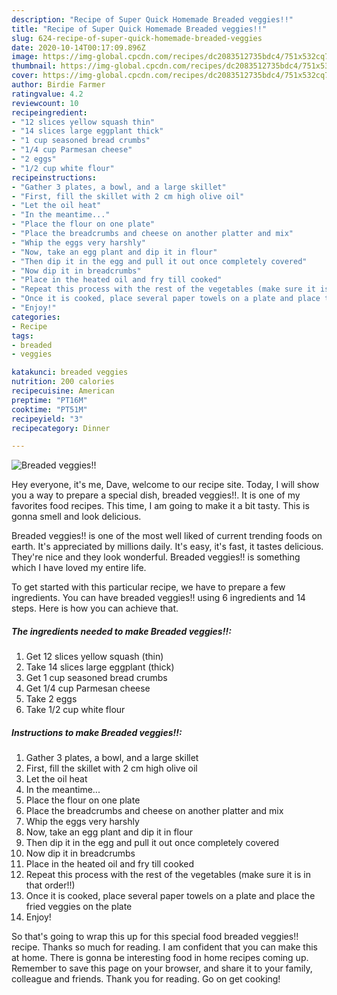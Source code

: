 ```yaml
---
description: "Recipe of Super Quick Homemade Breaded veggies!!"
title: "Recipe of Super Quick Homemade Breaded veggies!!"
slug: 624-recipe-of-super-quick-homemade-breaded-veggies
date: 2020-10-14T00:17:09.896Z
image: https://img-global.cpcdn.com/recipes/dc2083512735bdc4/751x532cq70/breaded-veggies-recipe-main-photo.jpg
thumbnail: https://img-global.cpcdn.com/recipes/dc2083512735bdc4/751x532cq70/breaded-veggies-recipe-main-photo.jpg
cover: https://img-global.cpcdn.com/recipes/dc2083512735bdc4/751x532cq70/breaded-veggies-recipe-main-photo.jpg
author: Birdie Farmer
ratingvalue: 4.2
reviewcount: 10
recipeingredient:
- "12 slices yellow squash thin"
- "14 slices large eggplant thick"
- "1 cup seasoned bread crumbs"
- "1/4 cup Parmesan cheese"
- "2 eggs"
- "1/2 cup white flour"
recipeinstructions:
- "Gather 3 plates, a bowl, and a large skillet"
- "First, fill the skillet with 2 cm high olive oil"
- "Let the oil heat"
- "In the meantime..."
- "Place the flour on one plate"
- "Place the breadcrumbs and cheese on another platter and mix"
- "Whip the eggs very harshly"
- "Now, take an egg plant and dip it in flour"
- "Then dip it in the egg and pull it out once completely covered"
- "Now dip it in breadcrumbs"
- "Place in the heated oil and fry till cooked"
- "Repeat this process with the rest of the vegetables (make sure it is in that order!!)"
- "Once it is cooked, place several paper towels on a plate and place the fried veggies on the plate"
- "Enjoy!"
categories:
- Recipe
tags:
- breaded
- veggies

katakunci: breaded veggies 
nutrition: 200 calories
recipecuisine: American
preptime: "PT16M"
cooktime: "PT51M"
recipeyield: "3"
recipecategory: Dinner

---
```



![Breaded veggies!!](https://img-global.cpcdn.com/recipes/dc2083512735bdc4/751x532cq70/breaded-veggies-recipe-main-photo.jpg)

Hey everyone, it's me, Dave, welcome to our recipe site. Today, I will show you a way to prepare a special dish, breaded veggies!!. It is one of my favorites food recipes. This time, I am going to make it a bit tasty. This is gonna smell and look delicious.



Breaded veggies!! is one of the most well liked of current trending foods on earth. It's appreciated by millions daily. It's easy, it's fast, it tastes delicious. They're nice and they look wonderful. Breaded veggies!! is something which I have loved my entire life.


To get started with this particular recipe, we have to prepare a few ingredients. You can have breaded veggies!! using 6 ingredients and 14 steps. Here is how you can achieve that.

<!--inarticleads1-->

##### The ingredients needed to make Breaded veggies!!:

1. Get 12 slices yellow squash (thin)
1. Take 14 slices large eggplant (thick)
1. Get 1 cup seasoned bread crumbs
1. Get 1/4 cup Parmesan cheese
1. Take 2 eggs
1. Take 1/2 cup white flour




<!--inarticleads2-->

##### Instructions to make Breaded veggies!!:

1. Gather 3 plates, a bowl, and a large skillet
1. First, fill the skillet with 2 cm high olive oil
1. Let the oil heat
1. In the meantime...
1. Place the flour on one plate
1. Place the breadcrumbs and cheese on another platter and mix
1. Whip the eggs very harshly
1. Now, take an egg plant and dip it in flour
1. Then dip it in the egg and pull it out once completely covered
1. Now dip it in breadcrumbs
1. Place in the heated oil and fry till cooked
1. Repeat this process with the rest of the vegetables (make sure it is in that order!!)
1. Once it is cooked, place several paper towels on a plate and place the fried veggies on the plate
1. Enjoy!




So that's going to wrap this up for this special food breaded veggies!! recipe. Thanks so much for reading. I am confident that you can make this at home. There is gonna be interesting food in home recipes coming up. Remember to save this page on your browser, and share it to your family, colleague and friends. Thank you for reading. Go on get cooking!
